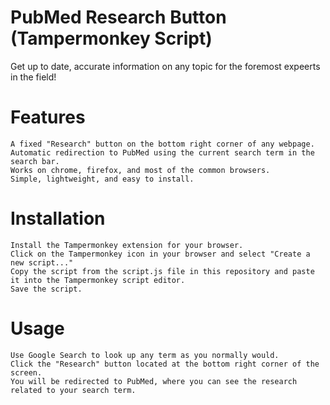 # PubMed Research Button (Tampermonkey Script)
Get up to date, accurate information on any topic for the foremost expeerts in the field!

# Features

    A fixed "Research" button on the bottom right corner of any webpage.
    Automatic redirection to PubMed using the current search term in the search bar.
    Works on chrome, firefox, and most of the common browsers.
    Simple, lightweight, and easy to install.

# Installation

    Install the Tampermonkey extension for your browser.
    Click on the Tampermonkey icon in your browser and select "Create a new script..."
    Copy the script from the script.js file in this repository and paste it into the Tampermonkey script editor.
    Save the script.

# Usage

    Use Google Search to look up any term as you normally would.
    Click the "Research" button located at the bottom right corner of the screen.
    You will be redirected to PubMed, where you can see the research related to your search term.
